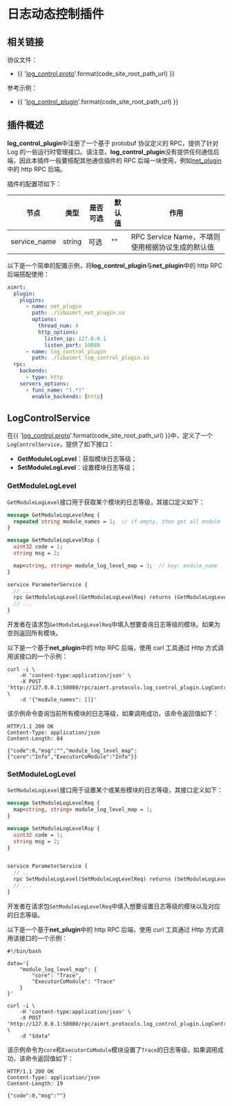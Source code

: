# 日志动态控制插件

## 相关链接

协议文件：

- {{ '[log_control.proto]({}/src/protocols/plugins/log_control_plugin/log_control.proto)'.format(code_site_root_path_url) }}

参考示例：

- {{ '[log_control_plugin]({}/src/examples/plugins/log_control_plugin)'.format(code_site_root_path_url) }}

## 插件概述

**log_control_plugin**中注册了一个基于 protobuf 协议定义的 RPC，提供了针对 Log 的一些运行时管理接口。请注意，**log_control_plugin**没有提供任何通信后端，因此本插件一般要搭配其他通信插件的 RPC 后端一块使用，例如[net_plugin](./net_plugin.md)中的 http RPC 后端。

插件的配置项如下：

| 节点         | 类型   | 是否可选 | 默认值 | 作用                                             |
| ------------ | ------ | -------- | ------ | ------------------------------------------------ |
| service_name | string | 可选     | ""     | RPC Service Name，不填则使用根据协议生成的默认值 |

以下是一个简单的配置示例，将**log_control_plugin**与**net_plugin**中的 http RPC 后端搭配使用：

```yaml
aimrt:
  plugin:
    plugins:
      - name: net_plugin
        path: ./libaimrt_net_plugin.so
        options:
          thread_num: 4
          http_options:
            listen_ip: 127.0.0.1
            listen_port: 50080
      - name: log_control_plugin
        path: ./libaimrt_log_control_plugin.so
  rpc:
    backends:
      - type: http
    servers_options:
      - func_name: "(.*)"
        enable_backends: [http]
```

## LogControlService

在{{ '[log_control.proto]({}/src/protocols/plugins/log_control_plugin/log_control.proto)'.format(code_site_root_path_url) }}中，定义了一个`LogControlService`，提供了如下接口：

- **GetModuleLogLevel**：获取模块日志等级；
- **SetModuleLogLevel**：设置模块日志等级；

### GetModuleLogLevel

`GetModuleLogLevel`接口用于获取某个模块的日志等级，其接口定义如下：

```proto
message GetModuleLogLevelReq {
  repeated string module_names = 1;  // if empty, then get all module
}

message GetModuleLogLevelRsp {
  uint32 code = 1;
  string msg = 2;

  map<string, string> module_log_level_map = 3;  // key: module_name
}

service ParameterService {
  // ...
  rpc GetModuleLogLevel(GetModuleLogLevelReq) returns (GetModuleLogLevelRsp);
  // ...
}
```

开发者在请求包`GetModuleLogLevelReq`中填入想要查询日志等级的模块。如果为空则返回所有模块。

以下是一个基于**net_plugin**中的 http RPC 后端，使用 curl 工具通过 Http 方式调用该接口的一个示例：

```shell
curl -i \
    -H 'content-type:application/json' \
    -X POST 'http://127.0.0.1:50080/rpc/aimrt.protocols.log_control_plugin.LogControlService/GetModuleLogLevel' \
    -d '{"module_names": []}'
```

该示例命令查询当前所有模块的日志等级，如果调用成功，该命令返回值如下：

```
HTTP/1.1 200 OK
Content-Type: application/json
Content-Length: 84

{"code":0,"msg":"","module_log_level_map":{"core":"Info","ExecutorCoModule":"Info"}}
```

### SetModuleLogLevel

`SetModuleLogLevel`接口用于设置某个或某些模块的日志等级，其接口定义如下：

```proto
message SetModuleLogLevelReq {
  map<string, string> module_log_level_map = 1;
}

message SetModuleLogLevelRsp {
  uint32 code = 1;
  string msg = 2;
}


service ParameterService {
  // ...
  rpc SetModuleLogLevel(SetModuleLogLevelReq) returns (SetModuleLogLevelRsp);
  // ...
}
```

开发者在请求包`SetModuleLogLevelReq`中填入想要设置日志等级的模块以及对应的日志等级。

以下是一个基于**net_plugin**中的 http RPC 后端，使用 curl 工具通过 Http 方式调用该接口的一个示例：

```shell
#!/bin/bash

data='{
	"module_log_level_map": {
		"core": "Trace",
		"ExecutorCoModule": "Trace"
	}
}'

curl -i \
    -H 'content-type:application/json' \
    -X POST 'http://127.0.0.1:50080/rpc/aimrt.protocols.log_control_plugin.LogControlService/SetModuleLogLevel' \
    -d "$data"
```

该示例命令为`core`和`ExecutorCoModule`模块设置了`Trace`的日志等级，如果调用成功，该命令返回值如下：

```
HTTP/1.1 200 OK
Content-Type: application/json
Content-Length: 19

{"code":0,"msg":""}
```
